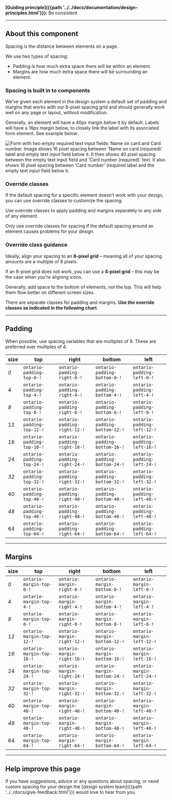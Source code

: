 **[Guiding principle]({{path '../../docs/documentation/design-principles.html'}}):** Be consistent

<hr class="dark">

## About this component
Spacing is the distance between elements on a page. 

We use two types of spacing:
* Padding is how much extra space there will be within an element.
* Margins are how much extra space there will be surrounding an element.

### Spacing is built in to components
We’ve given each element in the design system a default set of padding and margins that works with our 8-pixel spacing grid and should generally work well on any page or layout, without modification. 

Generally, an element will have a 40px margin below it by default. Labels will have a 16px margin below, to closely link the label with its associated form element. See example below:

<img src="{{path '../../markdown-assets/spacing/DS_Spacing_Guidance.png'}}" alt="Form with two empty required text input fields: Name on card and Card number. Image shows 16 pixel spacing between 'Name on card (required)' label and empty text input field below it. It then shows 40 pixel spacing between the empty text input field and 'Card number (required)' text. It also shows 16 pixel spacing between 'Card number' (required label and the empty text input field below it." />

### Override classes
If the default spacing for a specific element doesn’t work with your design, you can use override classes to customize the spacing.

Use override classes to apply padding and margins separately to any side of any element.

Only use override classes for spacing if the default spacing around an element causes problems for your design.

### Override class guidance

Ideally, align your spacing to an **8-pixel grid** – meaning all of your spacing amounts are a multiple of 8 pixels.

If an 8-pixel grid does not work, you can use a **4-pixel grid** – this may be the case when you’re aligning icons.

Generally, add space to the bottom of elements, not the top. This will help them flow better on different screen sizes.

There are separate classes for padding and margins. **Use the override classes as indicated in the following chart**.

<hr>

## Padding
When possible, use spacing variables that are multiples of 8. These are preferred over multiples of 4.

<div class="fractal-table-scroll">

| size |            top           |            right           |            bottom           |            left           |
| ---- | ------------------------ | -------------------------- | --------------------------- | ------------------------- |
|  *0* | <code>ontario-padding-top-0-!</code>  | <code>ontario-padding-right-0-!</code>  | <code>ontario-padding-bottom-0-!</code>  | <code>ontario-padding-left-0-!</code>  |
|   4  | <code>ontario-padding-top-4-!</code>  | <code>ontario-padding-right-4-!</code>  | <code>ontario-padding-bottom-4-!</code>  | <code>ontario-padding-left-4-!</code>  |
|  *8* | <code>ontario-padding-top-8-!</code>  | <code>ontario-padding-right-8-!</code>  | <code>ontario-padding-bottom-8-!</code>  | <code>ontario-padding-left-8-!</code>  |
|  12  | <code>ontario-padding-top-12-!</code> | <code>ontario-padding-right-12-!</code> | <code>ontario-padding-bottom-12-!</code> | <code>ontario-padding-left-12-!</code> |
| *16* | <code>ontario-padding-top-16-!</code> | <code>ontario-padding-right-16-!</code> | <code>ontario-padding-bottom-16-!</code> | <code>ontario-padding-left-16-!</code> |
|  24  | <code>ontario-padding-top-24-!</code> | <code>ontario-padding-right-24-!</code> | <code>ontario-padding-bottom-24-!</code> | <code>ontario-padding-left-24-!</code> |
| *32* | <code>ontario-padding-top-32-!</code> | <code>ontario-padding-right-32-!</code> | <code>ontario-padding-bottom-32-!</code> | <code>ontario-padding-left-32-!</code> |
|  40  | <code>ontario-padding-top-40-!</code> | <code>ontario-padding-right-40-!</code> | <code>ontario-padding-bottom-40-!</code> | <code>ontario-padding-left-40-!</code> |
| *48* | <code>ontario-padding-top-48-!</code> | <code>ontario-padding-right-48-!</code> | <code>ontario-padding-bottom-48-!</code> | <code>ontario-padding-left-48-!</code> |
|  64  | <code>ontario-padding-top-64-!</code> | <code>ontario-padding-right-64-!</code> | <code>ontario-padding-bottom-64-!</code> | <code>ontario-padding-left-64-!</code> |

</div>

<hr>

<div class="fractal-table-scroll">

## Margins

| size |           top           |           right           |           bottom           |           left           |
| ---- | ----------------------- | ------------------------- | -------------------------- | ------------------------ |
|  *0* | <code>ontario-margin-top-0-!</code>  | <code>ontario-margin-right-0-!</code>  | <code>ontario-margin-bottom-0-!</code> | <code>ontario-margin-left-0-!</code>  |
|   4  | <code>ontario-margin-top-4-!</code>  | <code>ontario-margin-right-4-!</code>  | <code>ontario-margin-bottom-4-!</code>  | <code>ontario-margin-left-4-!</code>  |
|  *8* | <code>ontario-margin-top-8-!</code>  | <code>ontario-margin-right-8-!</code>  | <code>ontario-margin-bottom-8-!</code>  | <code>ontario-margin-left-8-!</code>  |
|  12  | <code>ontario-margin-top-12-!</code> | <code>ontario-margin-right-12-!</code> | <code>ontario-margin-bottom-12-!</code> | <code>ontario-margin-left-12-!</code> |
| *16* | <code>ontario-margin-top-16-!</code> | <code>ontario-margin-right-16-!</code> | <code>ontario-margin-bottom-16-!</code> | <code>ontario-margin-left-16-!</code> |
|  24  | <code>ontario-margin-top-24-!</code> | <code>ontario-margin-right-24-!</code> | <code>ontario-margin-bottom-24-!</code> | <code>ontario-margin-left-24-!</code> |
| *32* | <code>ontario-margin-top-32-!</code> | <code>ontario-margin-right-32-!</code> | <code>ontario-margin-bottom-32-!</code> | <code>ontario-margin-left-32-!</code> |
|  40  | <code>ontario-margin-top-40-!</code> | <code>ontario-margin-right-40-!</code> | <code>ontario-margin-bottom-40-!</code> | <code>ontario-margin-left-40-!</code> |
| *48* | <code>ontario-margin-top-48-!</code> | <code>ontario-margin-right-48-!</code> | <code>ontario-margin-bottom-48-!</code> | <code>ontario-margin-left-48-!</code> |
|  64  | <code>ontario-margin-top-64-!</code> | <code>ontario-margin-right-64-!</code> | <code>ontario-margin-bottom-64-!</code> | <code>ontario-margin-left-64-!</code> 

</div>

<hr>

## Help improve this page
If you have suggestions, advice or any questions about spacing, or need custom spacing for your design the [design system team]({{path '../../docs/give-feedback.html'}}) would love to hear from you.
